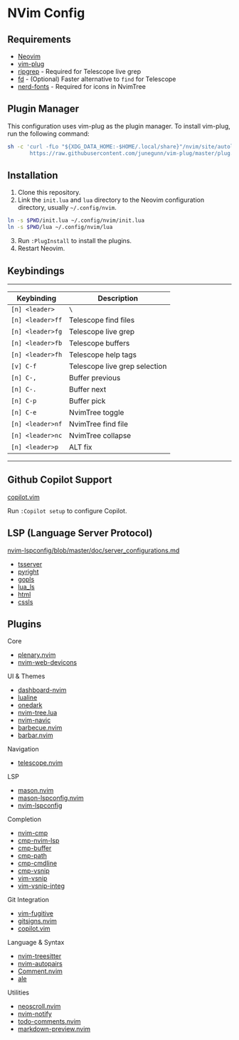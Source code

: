 # NVim Config

## Requirements
- [Neovim](https://neovim.io/)
- [vim-plug](https://github.com/junegunn/vim-plug)
- [ripgrep](https://github.com/BurntSushi/ripgrep) - Required for Telescope live grep
- [fd](https://github.com/sharkdp/fd) - (Optional) Faster alternative to `find` for Telescope
- [nerd-fonts](https://github.com/ryanoasis/nerd-fonts) - Required for icons in NvimTree

## Plugin Manager
This configuration uses vim-plug as the plugin manager. To install vim-plug, run the following command:
```sh
sh -c 'curl -fLo "${XDG_DATA_HOME:-$HOME/.local/share}"/nvim/site/autoload/plug.vim --create-dirs \
       https://raw.githubusercontent.com/junegunn/vim-plug/master/plug.vim'
```

## Installation
1. Clone this repository. 
2. Link the `init.lua` and `lua` directory to the Neovim configuration directory, usually `~/.config/nvim`.
```sh
ln -s $PWD/init.lua ~/.config/nvim/init.lua
ln -s $PWD/lua ~/.config/nvim/lua
```
3. Run `:PlugInstall` to install the plugins.
4. Restart Neovim.


## Keybindings
----------------------------------------------------
| Keybinding       | Description                   |
|------------------|-------------------------------|
| `[n] <leader>`   | `\`                           |
| `[n] <leader>ff` | Telescope find files          |
| `[n] <leader>fg` | Telescope live grep           |
| `[n] <leader>fb` | Telescope buffers             |
| `[n] <leader>fh` | Telescope help tags           |
| `[v] C-f`        | Telescope live grep selection |
| `[n] C-,`        | Buffer previous               |
| `[n] C-.`        | Buffer next                   |
| `[n] C-p`        | Buffer pick                   |
| `[n] C-e`        | NvimTree toggle               |
| `[n] <leader>nf` | NvimTree find file            |
| `[n] <leader>nc` | NvimTree collapse             |
| `[n] <leader>p`  | ALT fix                       |
----------------------------------------------------

## Github Copilot Support
[copilot.vim](https://github.com/github/copilot.vim)

Run `:Copilot setup` to configure Copilot.

## LSP (Language Server Protocol)
[nvim-lspconfig/blob/master/doc/server_configurations.md](https://github.com/neovim/nvim-lspconfig/blob/master/doc/server_configurations.md)

- [tsserver](https://github.com/neovim/nvim-lspconfig/blob/master/doc/server_configurations.md#tsserver)
- [pyright](https://github.com/neovim/nvim-lspconfig/blob/master/doc/server_configurations.md)
- [gopls](https://github.com/neovim/nvim-lspconfig/blob/master/doc/server_configurations.md#gopls)
- [lua_ls](https://github.com/neovim/nvim-lspconfig/blob/master/doc/server_configurations.md#lua_ls)
- [html](https://github.com/neovim/nvim-lspconfig/blob/master/doc/server_configurations.md#html)
- [cssls](https://github.com/neovim/nvim-lspconfig/blob/master/doc/server_configurations.md#cssls)

## Plugins
Core
- [plenary.nvim](https://github.com/nvim-lua/plenary.nvim)
- [nvim-web-devicons](https://github.com/nvim-tree/nvim-web-devicons)

UI & Themes
- [dashboard-nvim](https://github.com/nvimdev/dashboard-nvim)
- [lualine](https://github.com/nvim-lualine/lualine.nvim)
- [onedark](https://github.com/navarasu/onedark.nvim)
- [nvim-tree.lua](https://github.com/nvim-tree/nvim-tree.lua)
- [nvim-navic](https://github.com/SmiteshP/nvim-navic)
- [barbecue.nvim](https://github.com/utilyre/barbecue.nvim)
- [barbar.nvim](https://github.com/romgrk/barbar.nvim)

Navigation
- [telescope.nvim](https://github.com/nvim-telescope/telescope.nvim)

LSP
- [mason.nvim](https://github.com/williamboman/mason.nvim)
- [mason-lspconfig.nvim](https://github.com/williamboman/mason-lspconfig.nvim)
- [nvim-lspconfig](https://github.com/neovim/nvim-lspconfig)

Completion
- [nvim-cmp](https://github.com/hrsh7th/nvim-cmp)
- [cmp-nvim-lsp](https://github.com/hrsh7th/cmp-nvim-lsp)
- [cmp-buffer](https://github.com/hrsh7th/cmp-buffer)
- [cmp-path](https://github.com/hrsh7th/cmp-path)
- [cmp-cmdline](https://github.com/hrsh7th/cmp-cmdline)
- [cmp-vsnip](https://github.com/hrsh7th/cmp-vsnip)
- [vim-vsnip](https://github.com/hrsh7th/vim-vsnip)
- [vim-vsnip-integ](https://github.com/hrsh7th/vim-vsnip-integ)

Git Integration
- [vim-fugitive](https://github.com/tpope/vim-fugitive)
- [gitsigns.nvim](https://github.com/lewis6991/gitsigns.nvim)
- [copilot.vim](https://github.com/github/copilot.vim)

Language & Syntax
- [nvim-treesitter](https://github.com/nvim-treesitter/nvim-treesitter)
- [nvim-autopairs](https://github.com/windwp/nvim-autopairs)
- [Comment.nvim](https://github.com/numToStr/Comment.nvim)
- [ale](https://github.com/dense-analysis/ale)

Utilities
- [neoscroll.nvim](https://github.com/karb94/neoscroll.nvim)
- [nvim-notify](https://github.com/rcarriga/nvim-notify)
- [todo-comments.nvim](https://github.com/folke/todo-comments.nvim)
- [markdown-preview.nvim](https://github.com/iamcco/markdown-preview.nvim)
